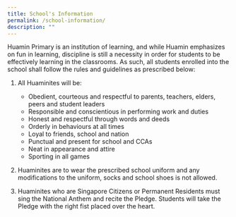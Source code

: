 ```yaml
---
title: School's Information
permalink: /school-information/
description: ""
---
```

Huamin Primary is an institution of learning, and while Huamin emphasizes on fun in learning, discipline is still a necessity in order for students to be effectively learning in the classrooms. As such, all students enrolled into the school shall follow the rules and guidelines as prescribed below:

1. All Huaminites will be:
    - Obedient, courteous and respectful to parents, teachers, elders, peers and student leaders
    - Responsible and conscientious in performing work and duties
    - Honest and respectful through words and deeds
    - Orderly in behaviours at all times
    - Loyal to friends, school and nation
    - Punctual and present for school and CCAs
    - Neat in appearance and attire
    - Sporting in all games

2. Huaminites are to wear the prescribed school uniform and any modifications to the uniform, socks and school shoes is not allowed.

3. Huaminites who are Singapore Citizens or Permanent Residents must sing the National Anthem and recite the Pledge. Students will take the Pledge with the right fist placed over the heart.